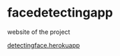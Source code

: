 # facedetectingapp
website of the project


[detectingface.herokuapp](http://www.detectingface.herokuapp.com/)
